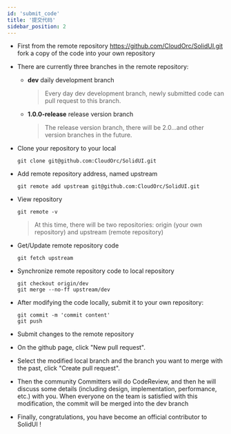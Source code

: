 ```yaml
---
id: 'submit_code'
title: '提交代码'
sidebar_position: 2
---
```


<!--
    Licensed to the Apache Software Foundation (ASF) under one or more
    contributor license agreements.  See the NOTICE file distributed with
    this work for additional information regarding copyright ownership.
    The ASF licenses this file to You under the Apache License, Version 2.0
    (the "License"); you may not use this file except in compliance with
    the License.  You may obtain a copy of the License at

       https://www.apache.org/licenses/LICENSE-2.0

    Unless required by applicable law or agreed to in writing, software
    distributed under the License is distributed on an "AS IS" BASIS,
    WITHOUT WARRANTIES OR CONDITIONS OF ANY KIND, either express or implied.
    See the License for the specific language governing permissions and
    limitations under the License.
-->

* First from the remote repository <https://github.com/CloudOrc/SolidUI.git> fork a copy of the code into your own repository

* There are currently three branches in the remote repository:
    * **dev**   daily development branch
      > Every day dev development branch, newly submitted code can pull request to this branch.

    * **1.0.0-release** release version branch
      > The release version branch, there will be 2.0...and other version branches in the future.

* Clone your repository to your local

    ```shell
    git clone git@github.com:CloudOrc/SolidUI.git
    ```

* Add remote repository address, named upstream

    ```shell
    git remote add upstream git@github.com:CloudOrc/SolidUI.git
    ```

* View repository

    ```shell
    git remote -v
    ```

  > At this time, there will be two repositories: origin (your own repository) and upstream (remote repository)

* Get/Update remote repository code

    ```shell
    git fetch upstream
    ```

* Synchronize remote repository code to local repository

    ```shell
    git checkout origin/dev
    git merge --no-ff upstream/dev
    ```


* After modifying the code locally, submit it to your own repository:

    ```shell
    git commit -m 'commit content'
    git push
    ```

* Submit changes to the remote repository

* On the github page, click "New pull request".

* Select the modified local branch and the branch you want to merge with the past, click "Create pull request".

* Then the community Committers will do CodeReview, and then he will discuss some details (including design, implementation, performance, etc.) with you. When everyone on the team is satisfied with this modification, the commit will be merged into the dev branch

* Finally, congratulations, you have become an official contributor to SolidUI !
